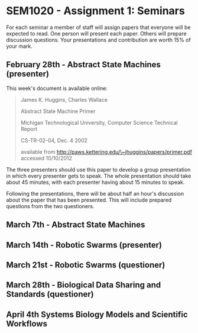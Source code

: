 # SEM1020 - Assignment 1: Seminars

For each seminar a member of staff will assign papers that everyone will be
expected to read. One person will present each paper. Others will prepare
discussion questions. Your presentations and contribution are worth 15% of your
mark.

## February 28th - Abstract State Machines (presenter)

This week's document is available online:

> James K. Huggins, Charles Wallace
> 
> Abstract State Machine Primer
> 
> Michigan Technological University, Computer Science Technical Report
> 
> CS-TR-02-04, Dec. 4 2002
> 
> available from http://paws.kettering.edu/\~jhuggins/papers/primer.pdf accessed
> 10/10/2012

The three presenters should use this paper to develop a group presentation in
which every presenter gets to speak. The whole presentation should take about 45
minutes, with each presenter having about 15 minutes to speak.

Following the presentations, there will be about half an hour's discussion about
the paper that has been presented. This will include prepared questions from the
two questioners.

## March 7th - Abstract State Machines

## March 14th - Robotic Swarms (presenter)

## March 21st - Robotic Swarms (questioner)

## March 28th - Biological Data Sharing and Standards (questioner)

## April 4th Systems Biology Models and Scientific Workflows

